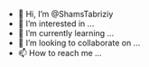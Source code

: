 - 👋 Hi, I’m @ShamsTabriziy
- 👀 I’m interested in ...
- 🌱 I’m currently learning ...
- 💞️ I’m looking to collaborate on ...
- 📫 How to reach me ...

<!---
ShamsTabriziy/ShamsTabriziy is a ✨ special ✨ repository because its `README.md` (this file) appears on your GitHub profile.
You can click the Preview link to take a look at your changes.
--->
